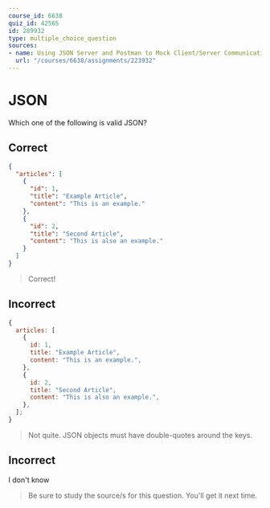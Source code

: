 ```yaml
---
course_id: 6638
quiz_id: 42565
id: 289932
type: multiple_choice_question
sources:
- name: Using JSON Server and Postman to Mock Client/Server Communication
  url: "/courses/6638/assignments/223932"
---
```


# JSON

Which one of the following is valid JSON?

## Correct

```json
{
  "articles": [
    {
      "id": 1,
      "title": "Example Article",
      "content": "This is an example."
    },
    {
      "id": 2,
      "title": "Second Article",
      "content": "This is also an example."
    }
  ]
}
```

> Correct!

## Incorrect

```javascript
{
  articles: [
    {
      id: 1,
      title: "Example Article",
      content: "This is an example.",
    },
    {
      id: 2,
      title: "Second Article",
      content: "This is also an example.",
    },
  ];
}
```

> Not quite. JSON objects must have double-quotes around the keys.

## Incorrect

I don't know

> Be sure to study the source/s for this question. You'll get it next time.
